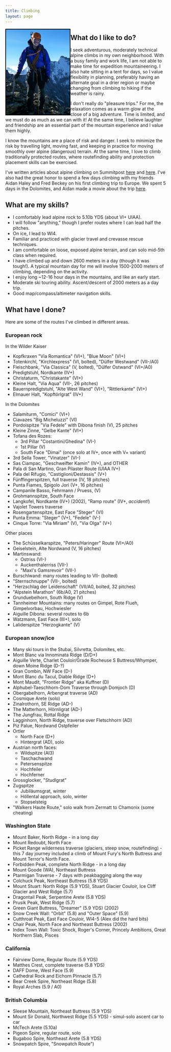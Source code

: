 ```yaml
---
title: Climbing
layout: page
---
```


<img style='border: 2px solid black' width='200' src='michael_jungfrau.jpg'
align='left' alt='On the Jungfrau' />

## What do I like to do?

I seek adventurous, moderately technical alpine climbs in my own
neighborhood. With a busy family and work life, I am not able to make time for
expedition mountaineering. I also hate sitting in a tent for days, so I value
flexibility in planning, preferably having an alternate goal in a drier region
or maybe changing from climbing to hiking if the weather is rainy.

I don't really do "pleasure trips." For me, the relaxation comes as a warm glow
at the close of a big adventure. Time is limited, and we must do as much as we
can with it! At the same time, I believe laughter and friendship are an
essential part of the mountain experience and I value them highly.

I know the mountains are a place of risk and danger. I seek to minimize the risk
by travelling light, moving fast, and keeping in practice for moving smoothly
over alpine (dangerous) terrain. At the same time, I love to climb traditionally
protected routes, where routefinding ability and protection placement skills can
be exercised.

I've written articles about alpine climbing on Summitpost [here](http://www.summitpost.org/article/298107/Thoughts-on-4th-class-terrain.html)
and [here](http://www.summitpost.org/article/284184/Alpine-Climbing-Thoughts.html). I've also
had the great honor to spend a few days climbing with my friends Aidan Haley and Fred Beckey
on his first climbing trip to Europe. We spent 5 days in the Dolomites, and Aidan made a movie
about the trip [here](https://www.youtube.com/watch?v=O9d9Of1NJjs).

## What are my skills?

* I comfortably lead alpine rock to 5.10b YDS (about VI+ UIAA).
* I will follow "anything," though I prefer routes where I can lead half the pitches.
* On ice, I lead to WI4.
* Familiar and practiced with glacier travel and crevasse rescue techniques.
* I am comfortable on loose, exposed alpine terrain, and can solo mid-5th class when required.
* I have climbed up and down 2600 meters in a day (though it was tough!). A typical mountain day for me will involve 1500-2000 meters of climbing, depending on the activity.
* I enjoy long ~12-16 hour days in the mountains, and like an early start.
* Moderate ski touring ability. Ascent/descent of 2000 meters as a day trip.
* Good map/compass/altimeter navigation skills.

## What have I done?

Here are some of the routes I've climbed in different areas. 

### European rock

In the Wilder Kaiser

* Kopfkraxen "Via Romantica" (VI+), "Blue Moon" (VI+)
* Totenkirchl, "Kirchlexpress" (VI, bolted), "Dülfer Westwand" (VII-/A0)
* Fleischbank, "Via Classica" (V, bolted), "Dülfer Ostwand" (VI+/A0)
* Predigtstuhl, Nordkante (IV+)
* Christaturm, "Christakante" (VI+)
* Kleine Halt, "Via Aqua" (VII-, 26 pitches)
* Bauernpredigtstuhl, "Alte West Wand" (VI+), "Rittlerkante" (VI+)
* Elmauer Halt, "Kopftörlgrat" (IV+)

In the Dolomites

* Salamiturm, "Comici" (VI+)
* Ciavazes "Big Micheluzzi" (VI)
* Pordoispitze "Via Fedele" with Dibona finish (V), 25 pitches
* Kleine Zinne, "Gelbe Kante" (VI+)
* Tofana des Rozes:
  * 3rd Pillar "Costantini/Ghedina" (VI-)
  * 1st Pillar (V)
  * South Face "Dimai" (once solo at IV+, once with V+ variant)
* 3rd Sella Tower, "Vinatzer" (VI-)
* Sas Ciampac, "Geschweifter Kamin" (IV+), and OTHER
* Pala di San Martino, Gran Pilaster Route (UIAA IV+)
* Pala del Rifugio, "Castiglioni/Destassis" (V+)
* Fünffingerspitzen, full traverse (IV, 18 pitches)
* Punta Fiames, Spigolo Jori (V+, 16 pitches)
* Campanile Basso, Fehrmann / Pruess, (V)
* Grohmannspitze, South Face
* Langkofel, Nordkante (IV+) (2002), "Ramp route" (IV+, *accident!*)
* Vajolet Towers traverse
* Rosengartenspitze, East Face "Steger" (VI)
* Punta Emma: "Steger" (V+), "Fedele" (V-)
* Cinque Torre: "Via Miriam" (V), "Via Olga" (V+)

Other places

* The Schüsselkarspitze, "Peters/Haringer" Route (VI+/A0)
* Geiselstein, Alte Nordwand (V, 16 pitches)
* Martinswand: 
  * Ostriss (VI-)
  * Auckenthalerriss (VII-)
  * "Maxl's Gamsrevoir" (VII-)
* Burschlwand: many routes leading to VII- (bolted)
* "Sternschnuppe" (VII-, bolted)
* "Herzschlag der Leidenschaft" (VII/A0, bolted, 32 pitches)
* "Alpstein Marathon" (6b/A0, 21 pitches)
* Grunduebelhorn, South Ridge (V)
* Tannheimer Mountains: many routes on Gimpel, Rote Flueh, Gimpelvorbau, Hochwiesler
* Aiguille Dibona: several routes to 6b
* Watzmann, East Face (III+), solo
* Laliderspitze "Herzogkante" (V)


### European snow/ice

* Many ski tours in the Stubai, Silvretta, Dolomites, etc.
* Mont Blanc via Innominata Ridge (D/D+)
* Aiguille Verte, Charlet Couloir/Grade Rocheuse S Buttress/Whymper, down Moine Ridge (D-?)
* Gran Combin, NW Face (D-)
* Mont Blanc du Tacul, Diable Ridge (D+)
* Mont Maudit, "Frontier Ridge" aka Kuffner (D)
* Alphubel-Taeschhorn-Dom Traverse through Domjoch (D)
* Obergabelhorn, Arbengrat traverse (AD)
* Cosmique Arete (solo)
* Zinalrothorn, SE Ridge (AD-)
* The Matterhorn, Hörnligrat (AD-)
* The Jungfrau, Rottal Ridge
* Lagginhorn, North Ridge, traverse over Fletschhorn (AD)
* Piz Palue, Nordwand Ostpfeiler
* Ortler
  * North Face (D+)
  * Hintergrat (AD), solo
* Austrian north faces:
  * Wildspitze (AI3)
  * Taschachwand
  * Petersenspitze
  * Hochfeiler
  * Hochferner
* Grossglocker, "Studlgrat"
* Zugspitze
  * Jubiläumsgrat, winter
  * Höllental approach, solo, winter
  * Stopselsteig
* "Walkers Haute Route," solo walk from Zermatt to Chamonix (some cheating)

### Washington State

* Mount Baker, North Ridge - in a long day
* Mount Redoubt, North Face
* Picket Range wilderness traverse (glaciers, steep snow, routefinding) - this 7 day journey included a climb of Mount Fury's North Buttress and Mount Terror's North Face.
* Forbidden Peak, complete North Ridge - in a long day
* Mount Goode (WA), Northeast Buttress
* Ptarmigan Traverse - 7 days with peakbagging along the way
* Colchuck Peak, Northeast Buttress (5.8 YDS)
* Mount Stuart: North Ridge (5.9 YDS), Stuart Glacier Couloir, Ice Cliff Glacier and West Ridge (5.7)
* Dragontail Peak, Serpentine Arete (5.8 YDS)
* Prusik Peak, West Ridge (5.7)
* Green Giant Buttress, "Dreamer" (5.9 YDS) (2002)
* Snow Creek Wall: "Orbit" (5.8) and "Outer Space" (5.9)
* Cutthroat Peak, East Face Couloir, WI4-5 (Alex did the hard bits)
* Chair Peak, North Face and Northeast Buttress (2002)
* Index Town Wall: Toxic Shock, Roger's Corner, Princely Ambitions, Great Northern Slab, Pisces

### California

* Fairview Dome, Regular Route (5.9 YDS)
* Matthes Crest, complete traverse (5.8 YDS)
* DAFF Dome, West Face (5.9)
* Cathedral Rock and Eichorn Pinnacle (5.7)
* Bear Creek Spire, Northeast Ridge (5.8)
* Royal Arches (5.9 / A0)

### British Columbia

* Sleese Mountain, Northeast Buttress (5.9 YDS)
* Mount Sir Donald, Northwest Ridge (5.5 YDS) - simul-solo ascent car to car
* McTech Arete (5.10a)
* Pigeon Spire, regular route, solo
* Bugaboo Spire, Northeast Arete (5.8 YDS)
* Snowpatch Spire, "Snowpatch Route")
